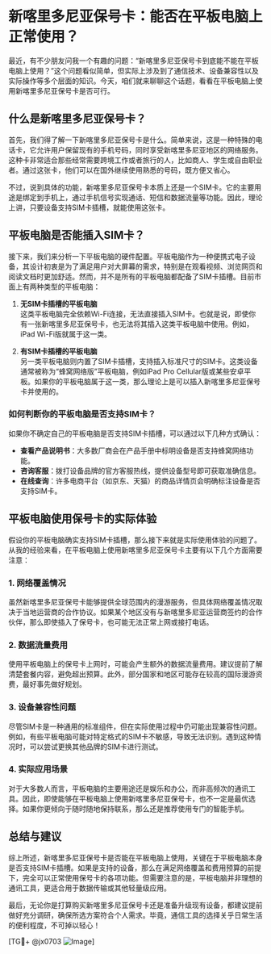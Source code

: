 # 新喀里多尼亚保号卡：能否在平板电脑上正常使用？

最近，有不少朋友问我一个有趣的问题：“新喀里多尼亚保号卡到底能不能在平板电脑上使用？”这个问题看似简单，但实际上涉及到了通信技术、设备兼容性以及实际操作等多个层面的知识。今天，咱们就来聊聊这个话题，看看在平板电脑上使用新喀里多尼亚保号卡是否可行。

## 什么是新喀里多尼亚保号卡？

首先，我们得了解一下新喀里多尼亚保号卡是什么。简单来说，这是一种特殊的电话卡，它允许用户保留现有的手机号码，同时享受新喀里多尼亚地区的网络服务。这种卡非常适合那些经常需要跨境工作或者旅行的人，比如商人、学生或自由职业者。通过这张卡，他们可以在国外继续使用熟悉的号码，既方便又省心。

不过，说到具体的功能，新喀里多尼亚保号卡本质上还是一个SIM卡。它的主要用途是绑定到手机上，通过手机信号实现通话、短信和数据流量等功能。因此，理论上讲，只要设备支持SIM卡插槽，就能使用这张卡。

## 平板电脑是否能插入SIM卡？

接下来，我们来分析一下平板电脑的硬件配置。平板电脑作为一种便携式电子设备，其设计初衷是为了满足用户对大屏幕的需求，特别是在观看视频、浏览网页和阅读文档时更加舒适。然而，并不是所有的平板电脑都配备了SIM卡插槽。目前市面上有两种类型的平板电脑：

1. **无SIM卡插槽的平板电脑**  
   这类平板电脑完全依赖Wi-Fi连接，无法直接插入SIM卡。也就是说，即使你有一张新喀里多尼亚保号卡，也无法将其插入这类平板电脑中使用。例如，iPad Wi-Fi版就属于这一类。

2. **有SIM卡插槽的平板电脑**  
   另一类平板电脑则内置了SIM卡插槽，支持插入标准尺寸的SIM卡。这类设备通常被称为“蜂窝网络版”平板电脑，例如iPad Pro Cellular版或某些安卓平板。如果你的平板电脑属于这一类，那么理论上是可以插入新喀里多尼亚保号卡并使用的。

### 如何判断你的平板电脑是否支持SIM卡？

如果你不确定自己的平板电脑是否支持SIM卡插槽，可以通过以下几种方式确认：

- **查看产品说明书**：大多数厂商会在产品手册中标明设备是否支持蜂窝网络功能。
- **咨询客服**：拨打设备品牌的官方客服热线，提供设备型号即可获取准确信息。
- **在线查询**：许多电商平台（如京东、天猫）的商品详情页会明确标注设备是否支持SIM卡。

## 平板电脑使用保号卡的实际体验

假设你的平板电脑确实支持SIM卡插槽，那么接下来就是实际使用体验的问题了。从我的经验来看，在平板电脑上使用新喀里多尼亚保号卡主要有以下几个方面需要注意：

### 1. 网络覆盖情况
虽然新喀里多尼亚保号卡能够提供全球范围内的漫游服务，但具体网络覆盖情况取决于当地运营商的合作协议。如果某个地区没有与新喀里多尼亚运营商签约的合作伙伴，那么即使插入了保号卡，也可能无法正常上网或接打电话。

### 2. 数据流量费用
使用平板电脑上的保号卡上网时，可能会产生额外的数据流量费用。建议提前了解清楚套餐内容，避免超出预算。此外，部分国家和地区可能存在较高的国际漫游资费，最好事先做好规划。

### 3. 设备兼容性问题
尽管SIM卡是一种通用的标准组件，但在实际使用过程中仍可能出现兼容性问题。例如，有些平板电脑可能对特定格式的SIM卡不敏感，导致无法识别。遇到这种情况时，可以尝试更换其他品牌的SIM卡进行测试。

### 4. 实际应用场景
对于大多数人而言，平板电脑的主要用途还是娱乐和办公，而非高频次的通讯工具。因此，即使能够在平板电脑上使用新喀里多尼亚保号卡，也不一定是最优选择。如果你更倾向于随时随地保持联系，那么还是推荐使用专门的智能手机。

## 总结与建议

综上所述，新喀里多尼亚保号卡是否能在平板电脑上使用，关键在于平板电脑本身是否支持SIM卡插槽。如果是支持的设备，那么在满足网络覆盖和费用预算的前提下，完全可以正常使用保号卡的各项功能。但需要注意的是，平板电脑并非理想的通讯工具，更适合用于数据传输或其他轻量级应用。

最后，无论你是打算购买新喀里多尼亚保号卡还是准备升级现有设备，都建议提前做好充分调研，确保所选方案符合个人需求。毕竟，通信工具的选择关乎日常生活的便利程度，不可掉以轻心！

[TG💪+ @jx0703 ![Image](https://github.com/user-attachments/assets/dbca1d08-cadb-493c-b0ec-ad6f7a83f270)]